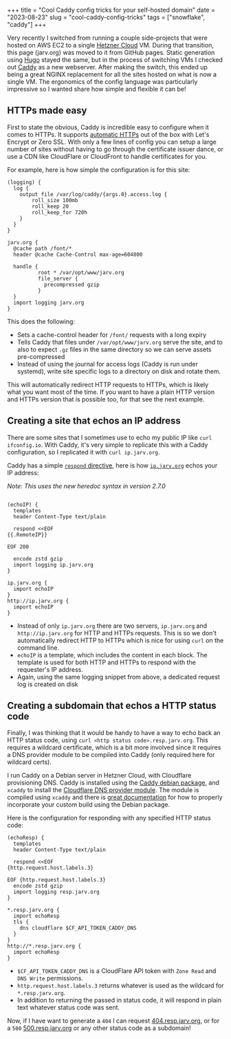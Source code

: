 +++
title = "Cool Caddy config tricks for your self-hosted domain"
date = "2023-08-23"
slug = "cool-caddy-config-tricks"
tags = ["snowflake", "caddy"]
+++

Very recently I switched from running a couple side-projects that were hosted on AWS EC2 to a single [Hetzner Cloud](https://www.hetzner.com/cloud) VM.
During that transition, this page (jarv.org) was moved to it from GitHub pages.
Static generation using [Hugo](https://gohugo.io) stayed the same, but in the process of switching VMs I checked out [Caddy](https://caddyserver.com/) as a new webserver.
After making the switch, this ended up being a great NGINX replacement for all the sites hosted on what is now a single VM.
The ergonomics of the config language was particularly impressive so I wanted share how simple and flexible it can be!

## HTTPs made easy

First to state the obvious, Caddy is incredible easy to configure when it comes to HTTPs.
It supports [automatic HTTPs](https://caddyserver.com/docs/automatic-https) out of the box with Let's Encrypt or Zero SSL.
With only a few lines of config you can setup a large number of sites without having to go through the certificate issuer dance, or use a CDN like CloudFlare or CloudFront to handle certificates for you.

For example, here is how simple the configuration is for this site:


```caddy
(logging) {
  log {
    output file /var/log/caddy/{args.0}.access.log {
        roll_size 100mb
        roll_keep 20
        roll_keep_for 720h
    }
  }
}

jarv.org {
  @cache path /font/*
  header @cache Cache-Control max-age=604800

  handle {
          root * /var/opt/www/jarv.org
          file_server {
            precompressed gzip
          }
  }
  import logging jarv.org
}
```

This does the following:
- Sets a cache-control header for `/font/` requests with a long expiry
- Tells Caddy that files under `/var/opt/www/jarv.org` serve the site, and to also to expect `.gz` files in the same directory so we can serve assets pre-compressed
- Instead of using the journal for access logs (Caddy is run under systemd), write site specific logs to a directory on disk and rotate them.

This will automatically redirect HTTP requests to HTTPs, which is likely what you want most of the time.
If you want to have a plain HTTP version and HTTPs version that is possible too, for that see the next example.

## Creating a site that echos an IP address

There are some sites that I sometimes use to echo my public IP like `curl ifconfig.io`.
With Caddy, it's very simple to replicate this with a Caddy configuration, so I replicated it with `curl ip.jarv.org`.

Caddy has a simple [`respond` directive](https://caddyserver.com/docs/caddyfile/directives/respond), here is how [`ip.jarv.org`](https://ip.jarv.org) echos your IP address:

_Note: This uses the new heredoc syntax in version 2.7.0_

```caddy

(echoIP) {
  templates
  header Content-Type text/plain

  respond <<EOF
{{.RemoteIP}}

EOF 200

  encode zstd gzip
  import logging ip.jarv.org
}

ip.jarv.org {
  import echoIP
}
http://ip.jarv.org {
  import echoIP
}
```

- Instead of only `ip.jarv.org` there are two servers, `ip.jarv.org` and `http://ip.jarv.org` for HTTP and HTTPs requests. This is so we don't automatically redirect HTTP to HTTPs which is nice for using `curl` on the command line.
- `echoIP` is a template, which includes the content in each block. The template is used for both HTTP and HTTPs to respond with the requester's IP address.
- Again, using the same logging snippet from above, a dedicated request log is created on disk

## Creating a subdomain that echos a HTTP status code

Finally, I was thinking that it would be handy to have a way to echo back an HTTP status code, using `curl <http status code>.resp.jarv.org`.
This requires a wildcard certificate, which is a bit more involved since it requires a DNS provider module to be compiled into Caddy (only required here for wildcard certs).

I run Caddy on a Debian server in Hetzner Cloud, with Cloudflare provisioning DNS.
Caddy is installed using the [Caddy debian package](https://caddyserver.com/docs/install#debian-ubuntu-raspbian), and `xcaddy` to install the [Cloudflare DNS provider module](https://github.com/caddy-dns/cloudflare).
The module is compiled using `xcaddy` and there is [great documentation](https://caddyserver.com/docs/build#package-support-files-for-custom-builds-for-debianubunturaspbian) for how to properly incorporate your custom build using the Debian package.

Here is the configuration for responding with any specified HTTP status code:

```caddy
(echoResp) {
  templates
  header Content-Type text/plain

  respond <<EOF
{http.request.host.labels.3}

EOF {http.request.host.labels.3}
  encode zstd gzip
  import logging resp.jarv.org
}

*.resp.jarv.org {
  import echoResp
  tls {
    dns cloudflare $CF_API_TOKEN_CADDY_DNS
  }
}
http://*.resp.jarv.org {
  import echoResp
}
```

- `$CF_API_TOKEN_CADDY_DNS` is a CloudFlare API token with `Zone Read` and `DNS Write` permissions.
- `http.request.host.labels.3` returns whatever is used as the wildcard for `*.resp.jarv.org`.
- In addition to returning the passed in status code, it will respond in plain text whatever status code was sent.

Now, if I have want to generate a `404` I can request [404.resp.jarv.org](https://404.resp.jarv.org), or for a `500` [500.resp.jarv.org](https://500.resp.jarv.org) or any other status code as a subdomain!
